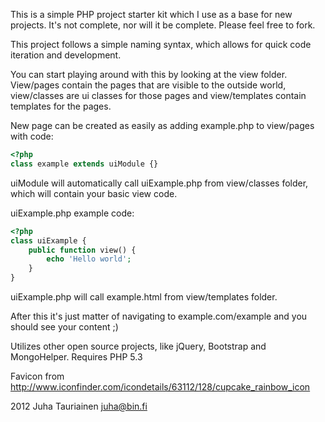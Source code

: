 This is a simple PHP project starter kit which I use as a base for new projects.
It's not complete, nor will it be complete. Please feel free to fork.

This project follows a simple naming syntax, which allows for quick code iteration and development.

You can start playing around with this by looking at the view folder.
View/pages contain the pages that are visible to the outside world, view/classes are ui classes for those pages and view/templates contain templates for the pages.

New page can be created as easily as adding example.php to view/pages with code:
```php
<?php
class example extends uiModule {}
```

uiModule will automatically call uiExample.php from view/classes folder, which will contain your basic view code.

uiExample.php example code:

```php
<?php
class uiExample {
    public function view() {
        echo 'Hello world';
    }
}
```

uiExample.php will call example.html from view/templates folder.


After this it's just matter of navigating to example.com/example and you should see your content ;)



Utilizes other open source projects, like jQuery, Bootstrap and MongoHelper.
Requires PHP 5.3

Favicon from http://www.iconfinder.com/icondetails/63112/128/cupcake_rainbow_icon

2012
Juha Tauriainen juha@bin.fi